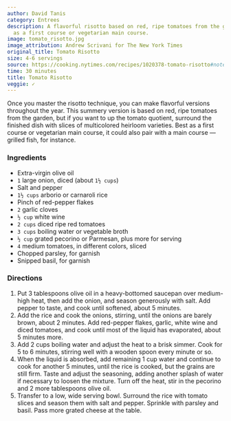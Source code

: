 ```yaml
---
author: David Tanis
category: Entrees
description: A flavorful risotto based on red, ripe tomatoes from the garden. Best
  as a first course or vegetarian main course.
image: tomato_risotto.jpg
image_attribution: Andrew Scrivani for The New York Times
original_title: Tomato Risotto
size: 4-6 servings
source: https://cooking.nytimes.com/recipes/1020378-tomato-risotto#notes_section
time: 30 minutes
title: Tomato Risotto
veggie: ✓
---
```

Once you master the risotto technique, you can make flavorful versions throughout the year. This summery version is based on red, ripe tomatoes from the garden, but if you want to up the tomato quotient, surround the finished dish with slices of multicolored heirloom varieties. Best as a first course or vegetarian main course, it could also pair with a main course — grilled fish, for instance.

### Ingredients

* Extra-virgin olive oil
* `1` large onion, diced (about `1½ cups`)
* Salt and pepper
* `1½ cups` arborio or carnaroli rice
* Pinch of red-pepper flakes
* `2` garlic cloves
* `½ cup` white wine
* `2 cups` diced ripe red tomatoes
* `3 cups` boiling water or vegetable broth
* `½ cup` grated pecorino or Parmesan, plus more for serving
* `4` medium tomatoes, in different colors, sliced
* Chopped parsley, for garnish
* Snipped basil, for garnish

### Directions

1. Put 3 tablespoons olive oil in a heavy-bottomed saucepan over medium-high heat, then add the onion, and season generously with salt. Add pepper to taste, and cook until softened, about 5 minutes.
2. Add the rice and cook the onions, stirring, until the onions are barely brown, about 2 minutes. Add red-pepper flakes, garlic, white wine and diced tomatoes, and cook until most of the liquid has evaporated, about 5 minutes more.
3. Add 2 cups boiling water and adjust the heat to a brisk simmer. Cook for 5 to 6 minutes, stirring well with a wooden spoon every minute or so.
4. When the liquid is absorbed, add remaining 1 cup water and continue to cook for another 5 minutes, until the rice is cooked, but the grains are still firm. Taste and adjust the seasoning, adding another splash of water if necessary to loosen the mixture. Turn off the heat, stir in the pecorino and 2 more tablespoons olive oil.
5. Transfer to a low, wide serving bowl. Surround the rice with tomato slices and season them with salt and pepper. Sprinkle with parsley and basil. Pass more grated cheese at the table.